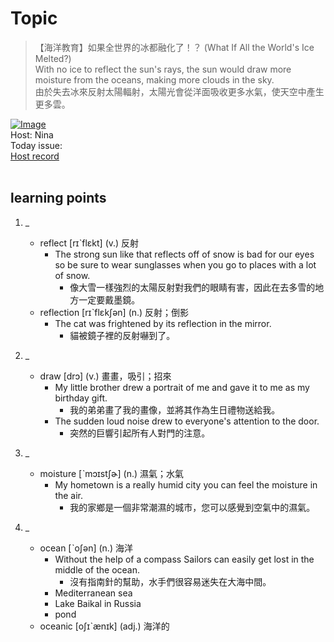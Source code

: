 # Topic

> 【海洋教育】如果全世界的冰都融化了！？ (What If All the World's Ice Melted?) <br>
> With no ice to reflect the sun's rays, the sun would draw more moisture from the oceans, making more clouds in the sky. <br>
> 由於失去冰來反射太陽輻射，太陽光會從洋面吸收更多水氣，使天空中產生更多雲。 <br>

[![Image](https://cdn.voicetube.com/assets/thumbnails/qnRPHmrPQjU.jpg)](https://www.youtube.com/embed/qnRPHmrPQjU?rel=0&showinfo=0&cc_load_policy=0&controls=1&autoplay=1&iv_load_policy=3&playsinline=1&wmode=transparent&start=156&end=164&enablejsapi=1&origin=https://tw.voicetube.com&widgetid=1)<br>
Host: Nina
<br>Today issue:
<br>
[Host record](https://cdn.voicetube.com/tmp/everyday_records/2186512841442311/3461.mp3)
<br><br>
## learning points
1. _
	* reflect [rɪˋflɛkt] (v.) 反射
		- The strong sun like that reflects off of snow is bad for our eyes so be sure to wear sunglasses when you go to places with a lot of snow.
			+ 像大雪一樣強烈的太陽反射對我們的眼睛有害，因此在去多雪的地方一定要戴墨鏡。
	* reflection [rɪˋflɛkʃən] (n.) 反射；倒影
		- The cat was frightened by its reflection in the mirror.
			+ 貓被鏡子裡的反射嚇到了。

2. _
	* draw [drɔ] (v.) 畫畫，吸引；招來
		- My little brother drew a portrait of me and gave it to me as my birthday gift.
			+ 我的弟弟畫了我的畫像，並將其作為生日禮物送給我。
		- The sudden loud noise drew to everyone's attention to the door.
			+ 突然的巨響引起所有人對門的注意。

3. _
	* moisture [ˋmɔɪstʃɚ] (n.) 濕氣；水氣
		- My hometown is a really humid city you can feel the moisture in the air.
			+ 我的家鄉是一個非常潮濕的城市，您可以感覺到空氣中的濕氣。

4. _
	* ocean [ˋoʃən] (n.) 海洋
		- Without the help of a compass Sailors can easily get lost in the middle of the ocean.
			+ 沒有指南針的幫助，水手們很容易迷失在大海中間。
		- Mediterranean sea
		- Lake Baikal in Russia
		- pond
	* oceanic [oʃɪˋænɪk] (adj.) 海洋的

